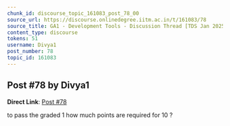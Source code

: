 ```yaml
---
chunk_id: discourse_topic_161083_post_78_00
source_url: https://discourse.onlinedegree.iitm.ac.in/t/161083/78
source_title: GA1 - Development Tools - Discussion Thread [TDS Jan 2025]
content_type: discourse
tokens: 51
username: Divya1
post_number: 78
topic_id: 161083
---
```


## Post #78 by Divya1

**Direct Link**: [Post #78](https://discourse.onlinedegree.iitm.ac.in/t/161083/78)

to pass the graded 1 how much points are required for 10 ?
